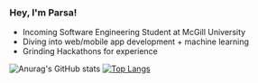 ### Hey, I'm Parsa!

* Incoming Software Engineering Student at McGill University
* Diving into web/mobile app development + machine learning
* Grinding Hackathons for experience

![Anurag's GitHub stats](https://github-readme-stats.vercel.app/api?username=ParsaJafarian&show_icons=true&theme=tokyonight)
[![Top Langs](https://github-readme-stats.vercel.app/api/top-langs/?username=ParsaJafarian&layout=compact&show_icons=true&theme=tokyonight&size_weight=0.3&count_weight=0.7)](https://github.com/anuraghazra/github-readme-stats)
